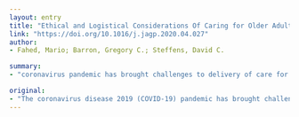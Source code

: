 ```yaml
---
layout: entry
title: "Ethical and Logistical Considerations Of Caring for Older Adults on Inpatient Psychiatry during the COVID-19 Pandemic"
link: "https://doi.org/10.1016/j.jagp.2020.04.027"
author:
- Fahed, Mario; Barron, Gregory C.; Steffens, David C.

summary:
- "coronavirus pandemic has brought challenges to delivery of care for older adults on inpatient psychiatry. Patient A, 62, initially refused screening for potential COVID-19. The other case, patient B, is that of an 83-year-old man who was on the unit when patient A tested positive. We review measures taken to decrease risk of transmission and improve screening for infection in older adults."

original:
- "The coronavirus disease 2019 (COVID-19) pandemic has brought challenges to delivery of care for older adults on inpatient psychiatry. We describe 2 cases: patient A, a 62-year-old woman who initially refused screening for potential COVID-19, bringing up questions about threshold for capacity when public health is at risk and questions about whether screening for infection should be different in older adults. The other case, patient B, is that of an 83-year-old man who was on the unit when patient A tested positive, and brought up concerns for risk of dissemination in the context of wandering, spitting behaviors and inability to adhere to room isolation or masking measures. We review measures taken to decrease risk of transmission and improve screening for infection in older adults."
---
```


